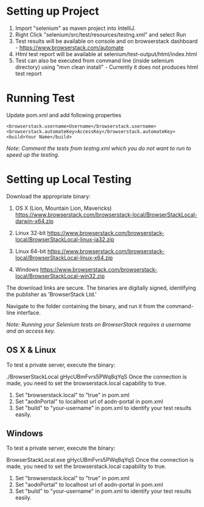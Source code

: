 # Setting up Project

1. Import "selenium" as maven project into IntelliJ.
2. Right Click "selenium/src/test/resources/testng.xml" and select Run
3. Test results will be available on console and on browserstack dashboard - https://www.browserstack.com/automate
4. Html test report will be available at selenium/test-output/html/index.html
5. Test can also be executed from command line (inside selenium directory) using "mvn clean install" - Currently it does not produces html test report

# Running Test

Update pom.xml and add following properties
```
<browserstack.username>Username</browserstack.username>
<browserstack.automateKey>AccessKey</browserstack.automateKey>
<build>Your Name</build>
```

*Note: Comment the tests from testng.xml which you do not want to run to speed up the testing.*

# Setting up Local Testing

Download the appropriate binary:

1. OS X (Lion, Mountain Lion, Mavericks) https://www.browserstack.com/browserstack-local/BrowserStackLocal-darwin-x64.zip

2. Linux 32-bit https://www.browserstack.com/browserstack-local/BrowserStackLocal-linux-ia32.zip

3. Linux 64-bit https://www.browserstack.com/browserstack-local/BrowserStackLocal-linux-x64.zip

4. Windows https://www.browserstack.com/browserstack-local/BrowserStackLocal-win32.zip

The download links are secure. The binaries are digitally signed, identifying the publisher as 'BrowserStack Ltd.'

Navigate to the folder containing the binary, and run it from the command-line interface.

*Note: Running your Selenium tests on BrowserStack requires a username and an access key.*

## OS X & Linux

To test a private server, execute the binary:

./BrowserStackLocal gHycUBmFvrs5PWq8qYqS
Once the connection is made, you need to set the browserstack.local capability to true.

1. Set "browserstack.local" to "true" in pom.xml
2. Set "aodnPortal" to localhost url of aodn-portal in pom.xml
3. Set "build" to "your-username" in pom.xml to identify your test results easily.

## Windows

To test a private server, execute the binary:

BrowserStackLocal.exe gHycUBmFvrs5PWq8qYqS
Once the connection is made, you need to set the browserstack.local capability to true.

1. Set "browserstack.local" to "true" in pom.xml
2. Set "aodnPortal" to localhost url of aodn-portal in pom.xml
3. Set "build" to "your-username" in pom.xml to identify your test results easily.
